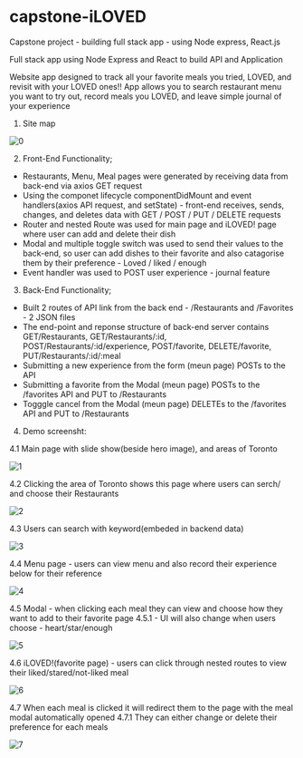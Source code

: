 # capstone-iLOVED
Capstone project - building full stack app - using Node express, React.js

Full stack app using Node Express and React to build API and Application

Website app designed to track all your favorite meals you tried, LOVED, and revisit with your LOVED
ones!! App allows you to search restaurant menu you want to try out, record meals you LOVED,
and leave simple journal of your experience


1. Site map

![0](https://user-images.githubusercontent.com/59574143/84601738-79111200-ae50-11ea-8267-c6baa296b510.JPG)


2. Front-End Functionality;

<ul>
<li>Restaurants, Menu, Meal pages were generated by receiving data from back-end via axios GET request</li> 
<li>Using the componet lifecycle componentDidMount and event handlers(axios API request, and setState) -
 front-end receives, sends, changes, and deletes data with GET / POST / PUT / DELETE requests</li>
<li>Router and nested Route was used for main page and iLOVED! page where user can add and delete their dish</li>
<li>Modal and multiple toggle switch was used to send their values to the back-end, so user can add dishes to their favorite and also catagorise them by their preference - Loved / liked / enough</li>
<li>Event handler was used to POST user experience - journal feature</li>
</ul>


3. Back-End Functionality;
<ul>
<li>Built 2 routes of API link from the back end - /Restaurants and /Favorites - 2 JSON files</li>
<li>The end-point and reponse structure of back-end server contains GET/Restaurants, GET/Restaurants/:id, POST/Restaurants/:id/experience, POST/favorite, DELETE/favorite, PUT/Restaurants/:id/:meal </li>
<li>Submitting a new experience from the form (meun page) POSTs to the API</li>
<li>Submitting a favorite from the Modal (meun page) POSTs to the /favorites API and PUT to /Restaurants</li>
<li>Togggle cancel from the Modal (meun page) DELETEs to the /favorites API and PUT to /Restaurants</li>
</ul>


4. Demo screensht:

 4.1 Main page with slide show(beside hero image), and areas of Toronto
 
 ![1](https://user-images.githubusercontent.com/59574143/84601656-f0927180-ae4f-11ea-8010-9395cb643bc5.png)


 4.2 Clicking the area of Toronto shows this page where users can serch/ and choose their Restaurants
 
 ![2](https://user-images.githubusercontent.com/59574143/84601660-f7b97f80-ae4f-11ea-825b-756eb855f8b1.png)


 4.3 Users can search with keyword(embeded in backend data)
 
 ![3](https://user-images.githubusercontent.com/59574143/84601663-fab47000-ae4f-11ea-8335-3cabbcdf399d.png)


 4.4 Menu page - users can view menu and also record their experience below for their reference
 
 ![4](https://user-images.githubusercontent.com/59574143/84601664-fb4d0680-ae4f-11ea-8b46-fecc74a0d5f5.png)


 4.5 Modal - when clicking each meal they can view and choose how they want to add to their favorite page
 4.5.1 - UI will also change when users choose - heart/star/enough
 
 ![5](https://user-images.githubusercontent.com/59574143/84601665-fd16ca00-ae4f-11ea-8954-6e3e04b8616a.png)


 4.6 iLOVED!(favorite page) - users can click through nested routes to view their liked/stared/not-liked meal
 
 ![6](https://user-images.githubusercontent.com/59574143/84601667-fee08d80-ae4f-11ea-998b-9602fc7699b7.png)


 4.7 When each meal is clicked it will redirect them to the page with the meal modal automatically opened 
 4.7.1 They can either change or delete their preference for each meals
 
 ![7](https://user-images.githubusercontent.com/59574143/84601669-00aa5100-ae50-11ea-93fa-4d0e7c5d6fd8.png)
